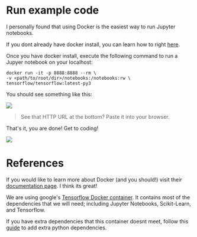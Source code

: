 # Run example code
I personally found that using Docker is the easiest way to run Jupyter notebooks. 

If you dont already have docker install, you can learn how to right <a href="https://docs.docker.com/engine/installation/" target="_blank">here</a>.

Once you have docker install, execute the following command to run a Jupyer notebook on your localhost:

```
docker run -it -p 8888:8888 --rm \
-v <path/to/root/dir>/notebooks:/notebooks:rw \
tensorflow/tensorflow:latest-py3
```

You should see something like this:

<img src="https://lh3.googleusercontent.com/GvWw-sn2s2tbhN_IwoJ2ArGNa7ePp4AxCkhJwqlhxDA0MbJDlFhZKTTaqKMCBcT5a7pa1xWDkU_R9oxyP-B5=w2560-h1406-rw" />

> See that HTTP URL at the bottom? Paste it into your browser.

That's it, you are done! Get to coding!

<img src="https://lh5.googleusercontent.com/MEPlV6mD9WvPYy4ST6a0gc63keE-ijqPql388kTHwjXvEidTmKIAf-nUJU7ymK_sF1W1UHMx5qyccZQGG8PC=w2560-h1406-rw" />


# References
If you would like to learn more about Docker (and you should!) visit their <a href="https://docs.docker.com/" target="_blank">documentation page</a>. I think its great!

We are using google's <a href="https://hub.docker.com/r/tensorflow/tensorflow/" target="_blank">Tensorflow Docker container</a>. It contains most of the dependencies that we will need; including Jupyter Notebooks, Scikit-Learn, and Tensorflow.

If you have extra dependencies that this container doesnt meet, follow this <a href="" target="_blank">guide</a> to add extra python dependencies.
